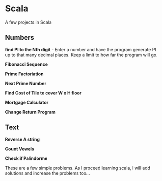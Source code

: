 Scala
=====

A few projects in Scala

Numbers
---------

**find PI to the Nth digit** - Enter a number and have the program generate PI up to that many decimal places. Keep a limit to how far the program will go.

**Fibonacci Sequence**

**Prime Factoriation**

**Next Prime Number**

**Find Cost of Tile to cover W x H floor**

**Mortgage Calculator**

**Change Return Program**

Text
---------
**Reverse A string**

**Count Vowels**

**Check if Palindorme**



These are a few simple problems.
As I proceed learning scala, I will add solutions and increase the problems too...
